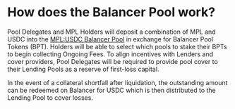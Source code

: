 # How does the Balancer Pool work?

Pool Delegates and MPL Holders will deposit a combination of MPL and USDC into the [MPL:USDC Balancer Pool](https://pools.balancer.exchange/#/pool/0xc1b10e536cd611acff7a7c32a9e29ce6a02ef6ef/) in exchange for Balancer Pool Tokens (BPT). Holders will be able to select which pools to stake their BPTs to begin collecting Ongoing Fees. To align incentives with Lenders and cover providers, Pool Delegates will be required to provide pool cover to their Lending Pools as a reserve of first-loss capital.

In the event of a collateral shortfall after liquidation, the outstanding amount can be redeemed on Balancer for USDC which is then distributed to the Lending Pool to cover losses.&#x20;
